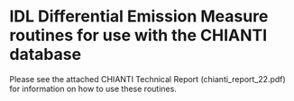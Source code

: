 # IDL Differential Emission Measure routines for use with the CHIANTI database

Please see the attached CHIANTI Technical Report (chianti_report_22.pdf) for information on how to use these routines.
